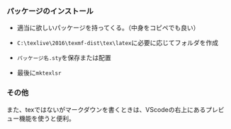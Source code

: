 ### パッケージのインストール

* 適当に欲しいパッケージを持ってくる。（中身をコピペでも良い）

* `C:\texlive\2016\texmf-dist\tex\latex`に必要に応じてフォルダを作成

* `パッケージ名.sty`を保存または配置

* 最後に`mktexlsr`


### その他

また、texではないがマークダウンを書くときは、VScodeの右上にあるプレビュー機能を使うと便利。
